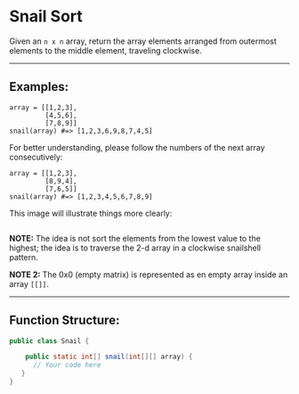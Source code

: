 # Snail Sort

Given an `n x n` array, return the array elements arranged from outermost elements to the middle element, traveling clockwise.

---

## Examples:

```text
array = [[1,2,3],
         [4,5,6],
         [7,8,9]]
snail(array) #=> [1,2,3,6,9,8,7,4,5]
```

For better understanding, please follow the numbers of the next array consecutively:

```text
array = [[1,2,3],
         [8,9,4],
         [7,6,5]]
snail(array) #=> [1,2,3,4,5,6,7,8,9]
```

This image will illustrate things more clearly:

<img srx="https://cdn.discordapp.com/attachments/917298820012998666/1337592714040049765/image.png?ex=67a801ca&is=67a6b04a&hm=c9175f78bde318728e5ec6e458624677f50d1e82c1d058faa50f14b43724914e&" width="" height="">

**NOTE:** The idea is not sort the elements from the lowest value to the highest; the idea is to traverse the 2-d array in a clockwise snailshell pattern.

**NOTE 2:** The 0x0 (empty matrix) is represented as en empty array inside an array `[[]]`.

---

## Function Structure:

```java
public class Snail {

    public static int[] snail(int[][] array) {
      // Your code here
   } 
}
